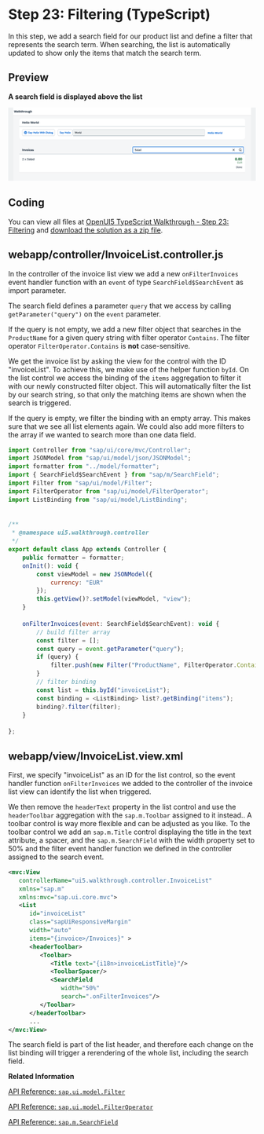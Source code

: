 <!-- loio7f02e9d71b0f41749a4e5df2b73cb2dd -->

# Step 23: Filtering \(TypeScript\)

In this step, we add a search field for our product list and define a filter that represents the search term. When searching, the list is automatically updated to show only the items that match the search term.



## Preview

  
  
**A search field is displayed above the list**

![A filtered list of invoices is displayed below the panel](images/UI5_Walkthrough_Step_23_472ab6b.png "A search field is displayed above the list")



<a name="loio7f02e9d71b0f41749a4e5df2b73cb2dd__section_qx5_wch_ycb"/>

## Coding

You can view all files at [OpenUI5 TypeScript Walkthrough - Step 23: Filtering](https://github.com/sap-samples/ui5-typescript-walkthrough/tree/main/steps/23) and [download the solution as a zip file](https://sap-samples.github.io/ui5-typescript-walkthrough/ui5-typescript-walkthrough-step-23.zip).



<a name="loio7f02e9d71b0f41749a4e5df2b73cb2dd__section_s2c_dsz_nzb"/>

## webapp/controller/InvoiceList.controller.js

In the controller of the invoice list view we add a new `onFilterInvoices` event handler function with an `event` of type `SearchField$SearchEvent` as import parameter.

The search field defines a parameter `query` that we access by calling `getParameter("query")` on the `event` parameter.

If the query is not empty, we add a new filter object that searches in the `ProductName` for a given query string with filter operator `Contains`. The filter operator `FilterOperator.Contains` is **not** case-sensitive.

We get the invoice list by asking the view for the control with the ID "invoiceList". To achieve this, we make use of the helper function `byId`. On the list control we access the binding of the `items` aggregation to filter it with our newly constructed filter object. This will automatically filter the list by our search string, so that only the matching items are shown when the search is triggered.

If the query is empty, we filter the binding with an empty array. This makes sure that we see all list elements again. We could also add more filters to the array if we wanted to search more than one data field.

```js
import Controller from "sap/ui/core/mvc/Controller";
import JSONModel from "sap/ui/model/json/JSONModel";
import formatter from "../model/formatter";
import { SearchField$SearchEvent } from "sap/m/SearchField";
import Filter from "sap/ui/model/Filter";
import FilterOperator from "sap/ui/model/FilterOperator";
import ListBinding from "sap/ui/model/ListBinding";


/**
 * @namespace ui5.walkthrough.controller
 */
export default class App extends Controller {
    public formatter = formatter;
    onInit(): void {
        const viewModel = new JSONModel({
            currency: "EUR"
        });
        this.getView()?.setModel(viewModel, "view");        
    }

    onFilterInvoices(event: SearchField$SearchEvent): void {
        // build filter array
        const filter = [];
        const query = event.getParameter("query");
        if (query) {
            filter.push(new Filter("ProductName", FilterOperator.Contains, query));
        }
        // filter binding
        const list = this.byId("invoiceList");
        const binding = <ListBinding> list?.getBinding("items");
        binding?.filter(filter);
    }

};
```



<a name="loio7f02e9d71b0f41749a4e5df2b73cb2dd__section_rx5_wch_ycb"/>

## webapp/view/InvoiceList.view.xml

First, we specify "invoiceList" as an ID for the list control, so the event handler function `onFilterInvoices` we added to the controller of the invoice list view can identify the list when triggered.

We then remove the `headerText` property in the list control and use the `headerToolbar` aggregation with the `sap.m.Toolbar` assigned to it instead.. A toolbar control is way more flexible and can be adjusted as you like. To the toolbar control we add an `sap.m.Title` control displaying the title in the text attribute, a spacer, and the `sap.m.SearchField` with the width property set to 50% and the filter event handler function we defined in the controller assigned to the search event.

```xml
<mvc:View
   controllerName="ui5.walkthrough.controller.InvoiceList"
   xmlns="sap.m"
   xmlns:mvc="sap.ui.core.mvc">
   <List
      id="invoiceList"
      class="sapUiResponsiveMargin"
      width="auto"
      items="{invoice>/Invoices}" >
      <headerToolbar>
         <Toolbar>
            <Title text="{i18n>invoiceListTitle}"/>
            <ToolbarSpacer/>
            <SearchField 
               width="50%" 
               search=".onFilterInvoices"/>
         </Toolbar>
      </headerToolbar>
      ...
</mvc:View>
```

The search field is part of the list header, and therefore each change on the list binding will trigger a rerendering of the whole list, including the search field.

**Related Information**  


[API Reference: `sap.ui.model.Filter`](https://ui5.sap.com/#/api/sap.ui.model.Filter)

[API Reference: `sap.ui.model.FilterOperator`](https://ui5.sap.com/#/api/sap.ui.model.FilterOperator)

[API Reference: `sap.m.SearchField`](https://ui5.sap.com/#/api/sap.m.SearchField)

